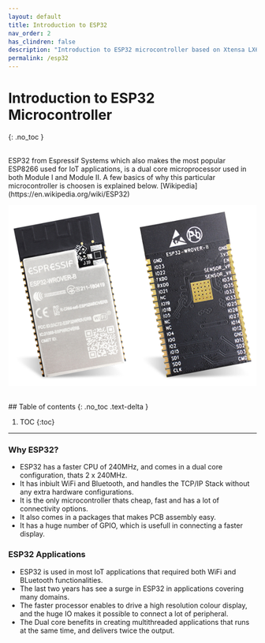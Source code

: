 ```yaml
---
layout: default
title: Introduction to ESP32
nav_order: 2
has_clindren: false
description: "Introduction to ESP32 microcontroller based on Xtensa LX6 microprocessor @ 240 MHz."
permalink: /esp32
---
```


# Introduction to ESP32 Microcontroller
{: .no_toc }

<br>
ESP32 from Espressif Systems which also makes the most popular ESP8266 used for IoT applications, is a dual core microprocessor used in both Module I and Module II. A few basics of why this particular microcontroller is choosen is explained below.
[Wikipedia](https://en.wikipedia.org/wiki/ESP32)

![Alt text](assets/esp32.png?raw=true "Power Adapter")

<br>
## Table of contents
{: .no_toc .text-delta }

1. TOC
{:toc}

---

### Why ESP32?

- ESP32 has a faster CPU of 240MHz, and comes in a dual core configuration, thats 2 x 240MHz.
- It has inbiult WiFi and Bluetooth, and handles the TCP/IP Stack without any extra hardware configurations.
- It is the only microcontroller thats cheap, fast and has a lot of connectivity options.
- It also comes in a packages that makes PCB assembly easy.
- It has a huge number of GPIO, which is usefull in connecting a faster display.


### ESP32 Applications

- ESP32 is used in most IoT applications that required both WiFi and BLuetooth functionalities.
- The last two years has see a surge in ESP32 in applications covering many domains.
- The faster processor enables to drive a high resolution colour display, and the huge IO makes it possible to connect a lot of peripheral.
- The Dual core benefits in creating multithreaded applications that runs at the same time, and delivers twice the output.
  
